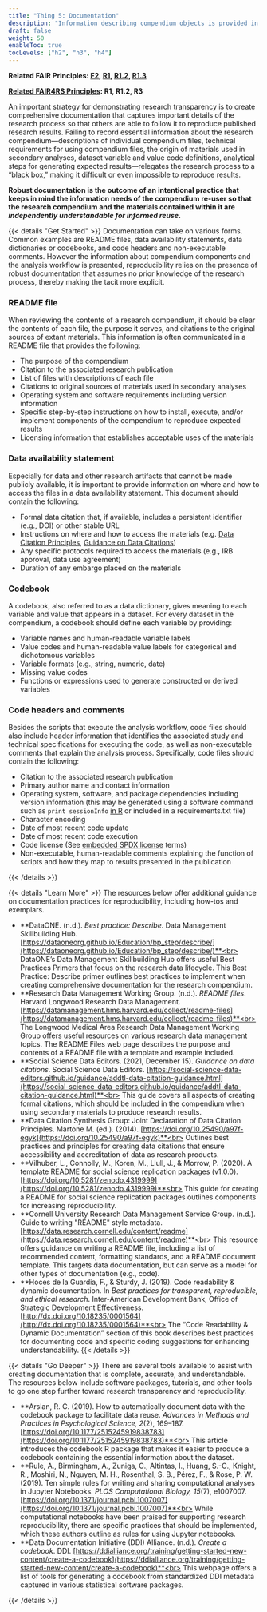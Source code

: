 ```yaml
---
title: "Thing 5: Documentation"
description: "Information describing compendium objects is provided in enough detail to enable independent understanding and use of the compendium."
draft: false
weight: 50
enableToc: true
tocLevels: ["h2", "h3", "h4"]
---
```

**Related FAIR Principles: [F2](https://www.go-fair.org/fair-principles/fair-data-principles-explained/f2-data-described-rich-metadata/), [R1](https://www.go-fair.org/fair-principles/r1-metadata-richly-described-plurality-accurate-relevant-attributes/), [R1.2](https://www.go-fair.org/fair-principles/r1-2-metadata-associated-detailed-provenance/), [R1.3](https://www.go-fair.org/fair-principles/r1-3-metadata-meet-domain-relevant-community-standards/)**

**[Related FAIR4RS Principles](https://doi.org/10.15497/RDA00068): R1, R1.2, R3**

An important strategy for demonstrating research transparency is to create comprehensive
documentation that captures important details of the research process so that others are able to follow it to reproduce published research results. Failing to record essential information about the research compendium—descriptions of individual compendium files, technical requirements for using compendium files, the origin of materials used in secondary analyses, dataset variable and value code definitions, analytical steps for generating expected results—relegates the research process to a “black box,” making it difficult or even impossible to reproduce results.

**Robust documentation is the outcome of an intentional practice that keeps in mind the information needs of the compendium re-user so that the research compendium and the materials contained within it are *independently understandable for informed reuse*.**

{{< details "Get Started" >}}
Documentation can take on various forms. Common examples are README files, data availability statements, data dictionaries or codebooks, and code headers and non-executable comments. However the information about compendium components and the analysis workflow is presented, reproducibility relies on the presence of robust documentation that assumes no prior knowledge of the research process, thereby making the tacit more explicit.

### README file

When reviewing the contents of a research compendium, it should be clear the contents of each file, the purpose it serves, and citations to the original sources of extant materials. This information is often communicated in a README file that provides the following:

- The purpose of the compendium
- Citation to the associated research publication
- List of files with descriptions of each file
- Citations to original sources of materials used in secondary analyses
- Operating system and software requirements including version information
- Specific step-by-step instructions on how to install, execute, and/or implement components of the compendium to reproduce expected results
- Licensing information that establishes acceptable uses of the materials

### Data availability statement

Especially for data and other research artifacts that cannot be made publicly available, it is important to provide information on where and how to access the files in a data availability statement. This document should contain the following:

- Formal data citation that, if available, includes a persistent identifier (e.g., DOI) or other stable URL
- Instructions on where and how to access the materials (e.g. [Data Citation Principles](https://doi.org/10.25490/a97f-egyk), [Guidance on Data Citations](https://social-science-data-editors.github.io/guidance/addtl-data-citation-guidance.html))
- Any specific protocols required to access the materials (e.g., IRB approval, data use agreement)
- Duration of any embargo placed on the materials

### Codebook

A codebook, also referred to as a data dictionary, gives meaning to each variable and value that appears in a dataset. For every dataset in the compendium, a codebook should define each variable by providing:

- Variable names and human-readable variable labels
- Value codes and human-readable value labels for categorical and dichotomous variables
- Variable formats (e.g., string, numeric, date)
- Missing value codes
- Functions or expressions used to generate constructed or derived variables

### Code headers and comments

Besides the scripts that execute the analysis workflow, code files should also include header information that identifies the associated study and technical specifications for executing the code, as well as non-executable comments that explain the analysis process. Specifically, code files should contain the following:

- Citation to the associated research publication
- Primary author name and contact information
- Operating system, software, and package dependencies including version information (this may be generated using a software command such as `print sessionInfo` [in R](https://cran.r-project.org/web/packages/sessioninfo/index.html) or included in a requirements.txt file)
- Character encoding
- Date of most recent code update
- Date of most recent code execution
- Code license (See [embedded SPDX license](https://www.linuxfoundation.org/blog/solving-license-compliance-at-the-source-adding-spdx-license-ids/) terms)
- Non-executable, human-readable comments explaining the function of scripts and how they map to results presented in the publication

{{< /details >}}

{{< details "Learn More" >}}
The resources below offer additional guidance on documentation practices for reproducibility, including how-tos and exemplars.

- **DataONE. (n.d.). *Best practice: Describe*. Data Management Skillbuilding Hub. [https://dataoneorg.github.io/Education/bp_step/describe/](https://dataoneorg.github.io/Education/bp_step/describe/)**<br>
DataONE’s Data Management Skillbuilding Hub offers useful Best Practices Primers that focus on the research data lifecycle. This Best Practice: Describe primer outlines best practices to implement when creating comprehensive documentation for the research compendium.
- **Research Data Management Working Group. (n.d.). *README files*. Harvard Longwood Research Data Management. [https://datamanagement.hms.harvard.edu/collect/readme-files](https://datamanagement.hms.harvard.edu/collect/readme-files)**<br>
The Longwood Medical Area Research Data Management Working Group offers useful resources on various research data management topics. The README Files web page describes the purpose and contents of a README file with a template and example included.
- **Social Science Data Editors. (2021, December 15). *Guidance on data citations*. Social Science Data Editors. [https://social-science-data-editors.github.io/guidance/addtl-data-citation-guidance.html](https://social-science-data-editors.github.io/guidance/addtl-data-citation-guidance.html)**<br>
This guide covers all aspects of creating formal citations, which should be included in the compendium when using secondary materials to produce research results.
- **Data Citation Synthesis Group: Joint Declaration of Data Citation Principles. Martone M. (ed.). (2014). [https://doi.org/10.25490/a97f-egyk](https://doi.org/10.25490/a97f-egyk)**<br>
Outlines best practices and principles for creating data citations that ensure accessibility and accreditation of data as research products.
- **Vilhuber, L., Connolly, M., Koren, M., Llull, J., & Morrow, P. (2020). A template README for social science replication packages (v1.0.0). [https://doi.org/10.5281/zenodo.4319999](https://doi.org/10.5281/zenodo.4319999)**<br>
This guide for creating a README for social science replication packages outlines components for increasing reproducibility.
- **Cornell University Research Data Management Service Group. (n.d.). Guide to writing "README" style metadata. [https://data.research.cornell.edu/content/readme](https://data.research.cornell.edu/content/readme)**<br>
This resource offers guidance on writing a README file, including a list of recommended content, formatting standards, and a README document template. This targets data documentation, but can serve as a model for other types of documentation (e.g., code).
- **Hoces de la Guardia, F., & Sturdy, J. (2019). Code readability & dynamic documentation. In *Best practices for transparent, reproducible, and ethical research*. Inter-American Development Bank, Office of Strategic Development Effectiveness. [http://dx.doi.org/10.18235/0001564](http://dx.doi.org/10.18235/0001564)**<br>
The “Code Readability & Dynamic Documentation” section of this book describes best practices for documenting code and specific coding suggestions for enhancing understandability.
{{< /details >}}

{{< details "Go Deeper" >}}
There are several tools available to assist with creating documentation that is complete, accurate, and understandable. The resources below include software packages, tutorials, and other tools to go one step further toward research transparency and reproducibility.

- **Arslan, R. C. (2019). How to automatically document data with the codebook package to facilitate data reuse. *Advances in Methods and Practices in Psychological Science, 2*(2), 169–187. [https://doi.org/10.1177/2515245919838783](https://doi.org/10.1177/2515245919838783)**<br>
This article introduces the codebook R package that makes it easier to produce a codebook containing the essential information about the dataset.
- **Rule, A., Birmingham, A., Zuniga, C., Altintas, I., Huang, S.-C., Knight, R., Moshiri, N., Nguyen, M. H., Rosenthal, S. B., Pérez, F., & Rose, P. W. (2019). Ten simple rules for writing and sharing computational analyses in Jupyter Notebooks. *PLOS Computational Biology, 15*(7), e1007007. [https://doi.org/10.1371/journal.pcbi.1007007](https://doi.org/10.1371/journal.pcbi.1007007)**<br>
While computational notebooks have been praised for supporting research reproducibility, there are specific practices that should be implemented, which these authors outline as rules for using Jupyter notebooks.
- **Data Documentation Initiative (DDI) Alliance. (n.d.). *Create a codebook*. DDI. [https://ddialliance.org/training/getting-started-new-content/create-a-codebook](https://ddialliance.org/training/getting-started-new-content/create-a-codebook)**<br>
This webpage offers a list of tools for generating a codebook from standardized DDI metadata captured in various statistical software packages.

{{< /details >}}
